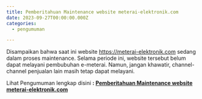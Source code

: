 ```yaml
---
title: Pemberitahuan Maintenance website meterai-elektronik.com
date: 2023-09-27T00:00:00.000Z
categories:
  - pengumuman

---
```


Disampaikan bahwa saat ini website <https://meterai-elektronik.com> sedang dalam proses maintenance. Selama periode ini, website tersebut belum dapat melayani pembubuhan e-meterai. Namun, jangan khawatir, channel-channel penjualan lain masih tetap dapat melayani.

Lihat Pengumuman lengkap disini **: [Pemberitahuan Maintenance website meterai-elektronik.com](https://bkd.nttprov.go.id/web/wp-content/uploads/2023/09/Pemberitahuan-Maintenance-website-meterai-elektronik.com_.pdf)**
